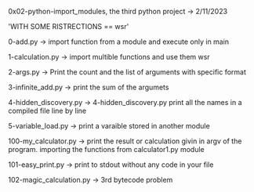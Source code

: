 0x02-python-import_modules, the third python project -> 2/11/2023


 'WITH SOME RISTRECTIONS == wsr'

0-add.py -> import function from a module and execute only in main


1-calculation.py -> import multible functions and use them wsr


2-args.py -> Print the count and the list of arguments with specific format


3-infinite_add.py -> print the sum of the argumets


4-hidden_discovery.py -> 4-hidden_discovery.py print all the names in a compiled file line by line


5-variable_load.py -> print a varaible stored in another module


100-my_calculator.py -> print the result or calculation givin in argv of the program. importing the functions from calculator1.py module


101-easy_print.py -> print to stdout without any code in your file


102-magic_calculation.py -> 3rd bytecode problem
